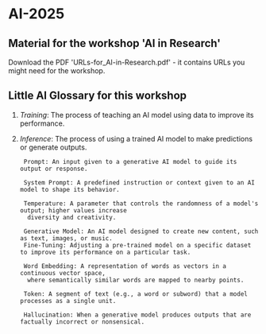 # AI-2025
## Material for the workshop 'AI in Research'
Download the PDF 'URLs-for_AI-in-Research.pdf' - it contains URLs you might need for the workshop.

## Little AI Glossary for this workshop

1. *Training*: The process of teaching an AI model using data to improve its performance.
1. *Inference*: The process of using a trained AI model to make predictions or generate outputs.
        
        Prompt: An input given to a generative AI model to guide its output or response.
        
        System Prompt: A predefined instruction or context given to an AI model to shape its behavior.
        
        Temperature: A parameter that controls the randomness of a model's output; higher values increase
         diversity and creativity.
         
        Generative Model: An AI model designed to create new content, such as text, images, or music.
        Fine-Tuning: Adjusting a pre-trained model on a specific dataset to improve its performance on a particular task.
        
        Word Embedding: A representation of words as vectors in a continuous vector space,
         where semantically similar words are mapped to nearby points.
         
        Token: A segment of text (e.g., a word or subword) that a model processes as a single unit.
        
        Hallucination: When a generative model produces outputs that are factually incorrect or nonsensical.
        
